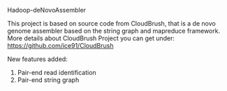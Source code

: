 Hadoop-deNovoAssembler

This project is based on source code from CloudBrush, that is a de novo genome assembler based on the string graph and mapreduce framework. More details about CloudBrush Project you can get under: https://github.com/ice91/CloudBrush

New features added:
1) Pair-end read identification
2) Pair-end string graph 

